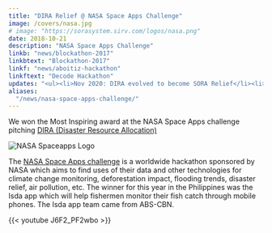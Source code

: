 ```yaml
---
title: "DIRA Relief @ NASA Space Apps Challenge"
image: /covers/nasa.jpg
# image: "https://sorasystem.sirv.com/logos/nasa.png"
date: 2018-10-21
description: "NASA Space Apps Challenge"
linkb: "news/blockathon-2017"
linkbtext: "Blockathon-2017"
linkf: "news/aboitiz-hackathon"
linkftext: "Decode Hackathon"
updates: "<ul><li>Nov 2020: DIRA evolved to become SORA Relief</li><li>December 12, 2021: SORA Relief is now part of Pantry Govern</li></ul>"
aliases:
  "/news/nasa-space-apps-challenge/"
---
```


We won the Most Inspiring award at the NASA Space Apps challenge pitching [DIRA (Disaster Resource Allocation)](https://2018.spaceappschallenge.org/challenges/volcanoes-icebergs-and-asteroids-oh-my/dont-forget-can-opener/teams/dira/members) 

![NASA Spaceapps Logo](https://sorasystem.sirv.com/logos/nasa.png)

The [NASA Space Apps challenge](http://spaceapps.co) is a worldwide hackathon sponsored by NASA which aims to find uses of their data and other technologies for climate change monitoring, deforestation impact, flooding trends, disaster relief, air pollution, etc. The winner for this year in the Philippines was the Isda app which will help fishermen monitor their fish catch through mobile phones. The Isda app team came from ABS-CBN. 

{{< youtube J6F2_PF2wbo >}}

